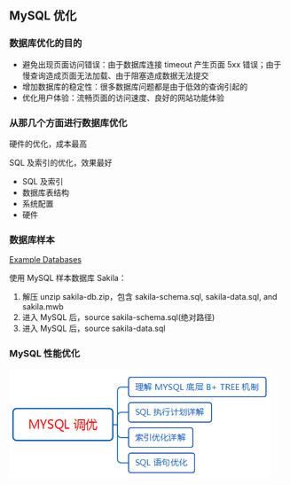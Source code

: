 ## MySQL 优化

### 数据库优化的目的

* 避免出现页面访问错误：由于数据库连接 timeout 产生页面 5xx 错误；由于慢查询造成页面无法加载、由于阻塞造成数据无法提交
* 增加数据库的稳定性：很多数据库问题都是由于低效的查询引起的
* 优化用户体验：流畅页面的访问速度、良好的网站功能体验

### 从那几个方面进行数据库优化

硬件的优化，成本最高

SQL 及索引的优化，效果最好

* SQL 及索引
* 数据库表结构
* 系统配置
* 硬件

### 数据库样本

[Example Databases](https://dev.mysql.com/doc/index-other.html)

使用 MySQL 样本数据库 Sakila：

1. 解压 unzip sakila-db.zip，包含 sakila-schema.sql, sakila-data.sql, and sakila.mwb 
2. 进入 MySQL 后，source sakila-schema.sql(绝对路径)
3. 进入 MySQL 后，source sakila-data.sql

### MySQL 性能优化

![](https://github.com/steveLauwh/Database/raw/master/image/MySQL性能优化.PNG)
